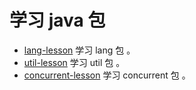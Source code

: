 学习 java 包
===========================

- [lang-lesson](lang-lesson) 学习 lang 包 。
- [util-lesson](util-lesson) 学习 util 包 。
- [concurrent-lesson](concurrent-lesson) 学习 concurrent 包 。